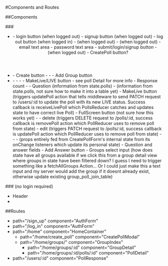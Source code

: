 #Components and Routes

##Components

###<HomeContainer>
  - <Header>
    - login button (when logged out)
    - signup button (when logged out)
    - log out button (when logged in)
    - <SplashView> (when logged out)
      - <AuthForm> (when logged out)
        - email text area
        - password text area
        - submit/login/signup button
      - <InfoGraphic> (when logged out)
      - CreatePoll button?

  - <Sidebar>
    - Create button
    - <GroupIndexSidebar>
      - <GroupItemSidebar>
      - Add Group button

  - <MainView>
    - <GroupIndex>
      - <GroupDetail>
        - <PollItem>
          - MakeLive/LIVE button - see poll Detail for more info
          - Response count
        - <PollDetail>
          - Question (information from state.polls)
          - <AnswersGraphic> (information from state.polls, not sure how to make it into a table yet)
          - MakeLive button (triggers updatePoll action that tells middleware to send PATCH request to /users/:id to update the poll with its new LIVE status. Success callback is receiveLivePoll which PollsReducer catches and updates state to have correct live Poll)
          - FullScreen button (not sure how this works yet)
        - <PollsTools>
          - delete (triggers DELETE request to /polls/:id, success callback is removePoll action which PollReducer uses to remove poll from state)
          - edit (triggers PATCH request to /polls/:id, success callback is updatePoll action which PollReducer uses to remove poll from state)
    - <CreatePollModal>
      - <CreatePollForm>
        - <PollDetailGraphic> (props entirely fed from CreatePollForm's internal state from its onChange listeners which update its personal state)
        - Question and answer fields
        - Add Answer button
        - Groups select input (how does state have all groups available if we click this from a group detail view where groups in state have been filtered down? I guess I need to trigger something like a fetchAllGroups Action... Or I could just make this a text input and my server would add the group if it doesnt already exist, otherwise update existing group_poll_join_table)

###<PollResponse> (no login required)
  - Header
  - <PollResponseForm>


##Routes
  - path="/sign_up" component="AuthForm"
  - path="/log_in" component="AuthForm"
  - path="/home" component="HomeContainer"
    - path="/home/create_poll" component="CreatePollModal"
    - path="/home/groups/" component="GroupIndex"
      - path="/home/groups/:id" component="GroupDetail"
      - path="/home/groups/:id/polls/:id" component="PollDetail"
  - path="/users/:id" component="PollResponse"
